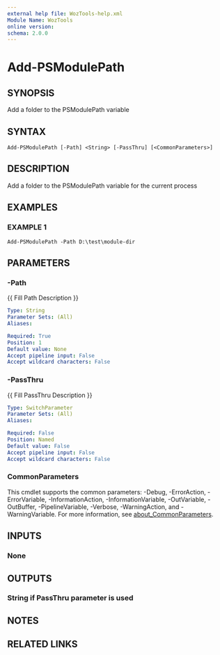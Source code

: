 ```yaml
---
external help file: WozTools-help.xml
Module Name: WozTools
online version:
schema: 2.0.0
---
```


# Add-PSModulePath

## SYNOPSIS
Add a folder to the PSModulePath variable

## SYNTAX

```
Add-PSModulePath [-Path] <String> [-PassThru] [<CommonParameters>]
```

## DESCRIPTION
Add a folder to the PSModulePath variable for the current process

## EXAMPLES

### EXAMPLE 1
```
Add-PSModulePath -Path D:\test\module-dir
```

## PARAMETERS

### -Path
{{ Fill Path Description }}

```yaml
Type: String
Parameter Sets: (All)
Aliases:

Required: True
Position: 1
Default value: None
Accept pipeline input: False
Accept wildcard characters: False
```

### -PassThru
{{ Fill PassThru Description }}

```yaml
Type: SwitchParameter
Parameter Sets: (All)
Aliases:

Required: False
Position: Named
Default value: False
Accept pipeline input: False
Accept wildcard characters: False
```

### CommonParameters
This cmdlet supports the common parameters: -Debug, -ErrorAction, -ErrorVariable, -InformationAction, -InformationVariable, -OutVariable, -OutBuffer, -PipelineVariable, -Verbose, -WarningAction, and -WarningVariable. For more information, see [about_CommonParameters](http://go.microsoft.com/fwlink/?LinkID=113216).

## INPUTS

### None
## OUTPUTS

### String if PassThru parameter is used
## NOTES

## RELATED LINKS
